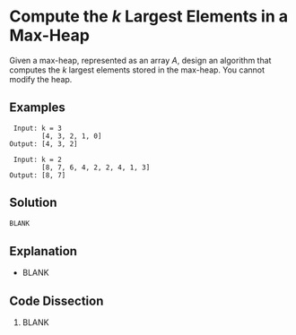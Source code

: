 # Compute the _k_ Largest Elements in a Max-Heap
Given a max-heap, represented as an array _A_, design an algorithm that computes the _k_ largest elements stored in the max-heap. You cannot modify the heap.

## Examples
```
 Input: k = 3
        [4, 3, 2, 1, 0]
Output: [4, 3, 2]

 Input: k = 2
        [8, 7, 6, 4, 2, 2, 4, 1, 3]
Output: [8, 7]
```

## Solution
```python
BLANK
```

## Explanation
* BLANK

## Code Dissection
1. BLANK